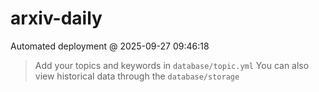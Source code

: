 # arxiv-daily
 Automated deployment @ 2025-09-27 09:46:18
> Add your topics and keywords in `database/topic.yml` 
> You can also view historical data through the `database/storage` 
